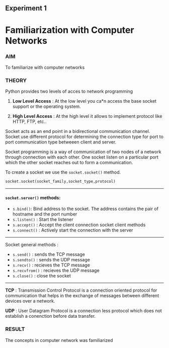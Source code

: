 ## Experiment 1

# Familiarization with Computer Networks

### AIM

To familiarize with computer networks

### THEORY

Python provides two levels of acces to network programming

1. **Low Level Access** : At the low level you ca*n access the base socket support or the operating system.

2. **High Level Access** : At the high level it allows to implement protocol like  HTTP, FTP, etc..

Socket acts as an end point in a bidirectional communication channel. Socket use different protocol for determining the connection type for port to port communication type betweeen client and server.

Socket programming is a way of communication of two nodes of a network through connection with each other. One socket listen on a particular port which the other socket reaches out to form a communication. 

To create a socket we use the `socket.socket()` method.

```python
socket.socket(socket_family,socket_type,protocol)
```
---
#### `socket.server()` methods:

- `s.bind()`: Bind address to the socket. The address contains the pair of hostname and the port number
- `s.listen()` : Start the listener
- `s.accept()` : Accept the client connection socket client methods
- `s.connect()` : Actively start the connection with the server
---
Socket general methods :
- `s.send()` : sends the TCP message
- `s.sendto()` : sends the UDP message
- `s.recv()` : recieves the TCP message
- `s.recvfrom()` : recieves the UDP message
- `s.close()` : close the socket

---

**TCP** : Transmission Control Protocol is a connection oriented protocol for communication that helps in the exchange of messages between different devices over a network.

**UDP** : User Datagram Protocol is a connection less protocol which does not establish a conenction before data transfer.

### RESULT

The concepts in computer network was familiarized




